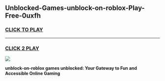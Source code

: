 
## Unblocked-Games-unblock-on-roblox-Play-Free-0uxfh
<h3>
<a href="https://premium76.site?title=unblock-on-roblox&ref=20M">CLICK TO PLAY</a></h3>
<hr>

<h3>
<a href="https://premium76.site?title=unblock-on-roblox&ref=20M">CLICK 2 PLAY</a>
  
</h3>

<a href="https://premium76.site?title=unblock-on-roblox&ref=19M"><img src="https://clearcache.store/games.png"></a>


**unblock-on-roblox games unblocked: Your Gateway to Fun and Accessible Online Gaming**
